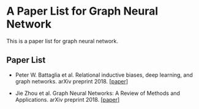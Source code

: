 # A Paper List for Graph Neural Network

This is a paper list for graph neural network.

## Paper List

- Peter W. Battaglia et al. Relational inductive biases, deep learning, and graph networks. arXiv preprint 2018. [[paper]][1]

- Jie Zhou et al. Graph Neural Networks: A Review of Methods and Applications. arXiv preprint 2018. [[paper]][2]

[1]: http://xxx.itp.ac.cn/pdf/1806.01261v3
[2]: http://xxx.itp.ac.cn/pdf/1812.08434.pdf
